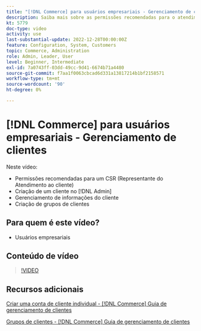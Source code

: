 ```yaml
---
title: "[!DNL Commerce] para usuários empresariais - Gerenciamento de clientes"
description: Saiba mais sobre as permissões recomendadas para o atendimento ao cliente, criação de um cliente na [!DNL Admin], gerenciando informações do cliente e criando grupos de clientes.
kt: 5779
doc-type: video
activity: use
last-substantial-update: 2022-12-28T00:00:00Z
feature: Configuration, System, Customers
topic: Commerce, Administration
role: Admin, Leader, User
level: Beginner, Intermediate
exl-id: 7a0743ff-03dd-49cc-9d41-6674b71a4480
source-git-commit: f7aa1f0063cbcad6d331a13817214b1bf2158571
workflow-type: tm+mt
source-wordcount: '90'
ht-degree: 0%

---
```


# [!DNL Commerce] para usuários empresariais - Gerenciamento de clientes

Neste vídeo:

- Permissões recomendadas para um CSR (Representante do Atendimento ao cliente)
- Criação de um cliente no [!DNL Admin]
- Gerenciamento de informações do cliente
- Criação de grupos de clientes

## Para quem é este vídeo?

- Usuários empresariais

## Conteúdo de vídeo

>[!VIDEO](https://video.tv.adobe.com/v/36189?quality=12&learn=on)

## Recursos adicionais

[Criar uma conta de cliente individual - [!DNL Commerce] Guia de gerenciamento de clientes](https://experienceleague.adobe.com/docs/commerce-admin/customers/customer-accounts/account-create.html)

[Grupos de clientes - [!DNL Commerce] Guia de gerenciamento de clientes](https://experienceleague.adobe.com/docs/commerce-admin/customers/customers-menu/customer-groups.html)

